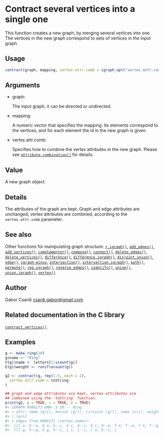 # Contract several vertices into a single one

This function creates a new graph, by merging several vertices into one.
The vertices in the new graph correspond to sets of vertices in the
input graph.

## Usage

``` r
contract(graph, mapping, vertex.attr.comb = igraph_opt("vertex.attr.comb"))
```

## Arguments

- graph:

  The input graph, it can be directed or undirected.

- mapping:

  A numeric vector that specifies the mapping. Its elements correspond
  to the vertices, and for each element the id in the new graph is
  given.

- vertex.attr.comb:

  Specifies how to combine the vertex attributes in the new graph.
  Please see
  [`attribute.combination()`](https://r.igraph.org/reference/igraph-attribute-combination.md)
  for details.

## Value

A new graph object.

## Details

The attributes of the graph are kept. Graph and edge attributes are
unchanged, vertex attributes are combined, according to the
`vertex.attr.comb` parameter.

## See also

Other functions for manipulating graph structure:
[`+.igraph()`](https://r.igraph.org/reference/plus-.igraph.md),
[`add_edges()`](https://r.igraph.org/reference/add_edges.md),
[`add_vertices()`](https://r.igraph.org/reference/add_vertices.md),
[`complementer()`](https://r.igraph.org/reference/complementer.md),
[`compose()`](https://r.igraph.org/reference/compose.md),
[`connect()`](https://r.igraph.org/reference/ego.md),
[`delete_edges()`](https://r.igraph.org/reference/delete_edges.md),
[`delete_vertices()`](https://r.igraph.org/reference/delete_vertices.md),
[`difference()`](https://r.igraph.org/reference/difference.md),
[`difference.igraph()`](https://r.igraph.org/reference/difference.igraph.md),
[`disjoint_union()`](https://r.igraph.org/reference/disjoint_union.md),
[`edge()`](https://r.igraph.org/reference/edge.md),
[`igraph-minus`](https://r.igraph.org/reference/igraph-minus.md),
[`intersection()`](https://r.igraph.org/reference/intersection.md),
[`intersection.igraph()`](https://r.igraph.org/reference/intersection.igraph.md),
[`path()`](https://r.igraph.org/reference/path.md),
[`permute()`](https://r.igraph.org/reference/permute.md),
[`rep.igraph()`](https://r.igraph.org/reference/rep.igraph.md),
[`reverse_edges()`](https://r.igraph.org/reference/reverse_edges.md),
[`simplify()`](https://r.igraph.org/reference/simplify.md),
[`union()`](https://r.igraph.org/reference/union.md),
[`union.igraph()`](https://r.igraph.org/reference/union.igraph.md),
[`vertex()`](https://r.igraph.org/reference/vertex.md)

## Author

Gabor Csardi <csardi.gabor@gmail.com>

## Related documentation in the C library

[`contract_vertices()`](https://igraph.org/c/html/latest/igraph-Operators.html#igraph_contract_vertices).

## Examples

``` r
g <- make_ring(10)
g$name <- "Ring"
V(g)$name <- letters[1:vcount(g)]
E(g)$weight <- runif(ecount(g))

g2 <- contract(g, rep(1:5, each = 2),
  vertex.attr.comb = toString
)

## graph and edge attributes are kept, vertex attributes are
## combined using the 'toString' function.
print(g2, g = TRUE, v = TRUE, e = TRUE)
#> IGRAPH 99861f1 UNW- 5 10 -- Ring
#> + attr: name (g/c), mutual (g/l), circular (g/l), name (v/c), weight
#> | (e/n)
#> + edges from 99861f1 (vertex names):
#>  [1] a, b--a, b a, b--c, d c, d--c, d c, d--e, f e, f--e, f e, f--g, h
#>  [7] g, h--g, h g, h--i, j i, j--i, j a, b--i, j
```
